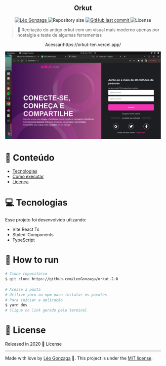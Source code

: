 <div align="center">
<h2>Orkut</h2>
</div>   
<p align="center">	
   <a href="https://www.linkedin.com/in/leogonzaga/">
      <img alt="Léo Gonzaga" src="https://img.shields.io/badge/-Leo Gonzaga-F234B3?style=flat&logo=Linkedin&logoColor=white" />
   </a>
  <img alt="Repository size" src="https://img.shields.io/github/repo-size/LeoGonzaga/rkut-2.0?color=F234B3">

  <a href="https://github.com/leoGonzaga/preguizap/commits/main">
    <img alt="GitHub last commit" src="https://img.shields.io/github/last-commit/leoGonzaga/rkut-2.0?color=F234B3">
  </a> 
  <img alt="License" src="https://img.shields.io/badge/license-MIT-F234B3">

</p>

> :rocket: Recriação do antigo orkut com um visual mais moderno apenas por nostalgia e teste de algumas ferramentas

<div align="center">
   <p>Acessar:https://orkut-ten.vercel.app/</p>  
</div>   

<img src="https://github.com/LeoGonzaga/orkut-2.0/blob/main/screenshot.png" />


# :pushpin: Conteúdo

- [Tecnologias](#computer-Tecnologias)
- [Como executar](#construction_worker-how-to-run)
- [Licença](#closed_book-license)

# :computer: Tecnologias

Esse projeto foi desenvolvido utlizando:

- Vite React Ts
- Styled-Components
- TypeScript

# :construction_worker: How to run

```bash
# Clone repositório
$ git clone https://github.com/LeoGonzaga/orkut-2.0

# Acesse a pasta
# Utilize yarn ou npm para instalar os pacotes
# Para iniciar a aplicação
$ yarn dev
# Clique no link gerado pelo terminal
```

# :closed_book: License

Released in 2020 :closed_book: License

---

Made with love by [Léo Gonzaga](https://github.com/LeoGonzaga) 🚀.
This project is under the [MIT license](./LICENSE).
